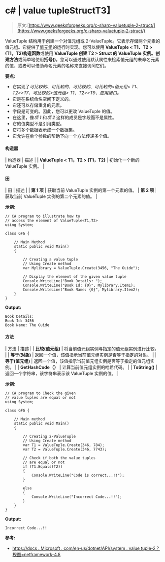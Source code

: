 # c# | value tuple<t1>Struct</t1>T3】

> 原文:[https://www.geeksforgeeks.org/c-sharp-valuetuple-2-struct/](https://www.geeksforgeeks.org/c-sharp-valuetuple-2-struct/)

ValueTuple <t1>结构用于创建一个对值元组或 2-ValueTuple。它表示存储两个元素的值元组。它提供了[值元组](https://www.geeksforgeeks.org/valuetuple-in-c-sharp/)的运行时实现。您可以使用 **ValueTuple < T1、T2 > (T1，T2)构造函数**或使用 **ValueTuple 创建 T2 > Struct 的 ValueTuple 实例。创建方法**或简单地使用**括号()**。您可以通过使用默认属性来检索值元组的未命名元素的值，或者可以借助命名元素的名称来直接访问它们。</t1>

**要点:**

*   它实现了*可比较的*、*可比较的*、*可比较的*、*可比较的<值元组< T1、T2>>T7、*可比较的<值元组< T1、T2>>T9、*应用*接口。**
*   它是在系统命名空间下定义的。
*   它还可以存储重复的元素。
*   字段是可变的。因此，您可以更改 ValueTuple <t1>的值。</t1>
*   在这里，像*项 1* 和*项 2* 这样的成员是字段而不是属性。
*   它的值类型不是引用类型。
*   它将多个数据表示成一个数据集。
*   它允许在单个参数的帮助下向一个方法传递多个值。

#### 构造器

| 构造器 | 描述 |
| **ValueTuple < T1，T2 > (T1，T2)** | 初始化一个新的 ValueTuple <t1 t2="">实例。</t1> |

#### 田

| 田 | 描述 |
| **第 1 项** | 获取当前 ValueTuple <t1 t2="">实例的第一个元素的值。</t1> | **第 2 项** | 获取当前 ValueTuple <t1 t2="">实例的第二个元素的值。</t1> |

**示例:**

```
// C# program to illustrate how to
// access the element of ValueTuple<T1,T2>
using System;

class GFG {

    // Main Method
    static public void Main()
    {

        // Creating a value tuple
        // Using Create method
        var Mylibrary = ValueTuple.Create(3456, "The Guide");

        // Display the element of the given value tuple
        Console.WriteLine("Book Details: ");
        Console.WriteLine("Book Id: {0}", Mylibrary.Item1);
        Console.WriteLine("Book Name: {0}", Mylibrary.Item2);
    }
}
```

**Output:**

```
Book Details: 
Book Id: 3456
Book Name: The Guide

```

#### 方法

| 方法 | 描述 |
| **比较(值元组)** | 将当前值元组<t1 t2="">实例与指定的值元组<t1 t2="">实例进行比较。</t1></t1> |
| **等于(对象)** | 返回一个值，该值指示当前值元组<t1 t2="">实例是否等于指定的对象。</t1> |
| **等于(值元组)** | 返回一个值，该值指示当前值元组<t1 t2="">实例是否等于指定的值元组<t1 t2="">实例。</t1></t1> |
| **GetHashCode（）** | 计算当前值元组<t1 t2="">实例的哈希代码。</t1> |
| **ToString()** | 返回一个字符串，该字符串表示该 ValueTuple <t1 t2="">实例的值。</t1>  |

**示例:**

```
// C# program to Check the given 
// value tuples are equal or not
using System;

class GFG {

    // Main method
    static public void Main()
    {

        // Creating 2-ValueTuple
        // Using Create method
        var T1 = ValueTuple.Create(346, 784);
        var T2 = ValueTuple.Create(346, 7743);

        // Check if both the value tuples
        // are equal or not
        if (T1.Equals(T2)) 
        {
            Console.WriteLine("Code is correct...!!");
        }

        else 
        {
            Console.WriteLine("Incorrect Code...!!");
        }
    }
}
```

**Output:**

```
Incorrect Code...!!

```

**参考:**

*   [https://docs . Microsoft . com/en-us/dotnet/API/system . value tuple-2？视图=netframework-4.8](https://docs.microsoft.com/en-us/dotnet/api/system.valuetuple-2?view=netframework-4.8)